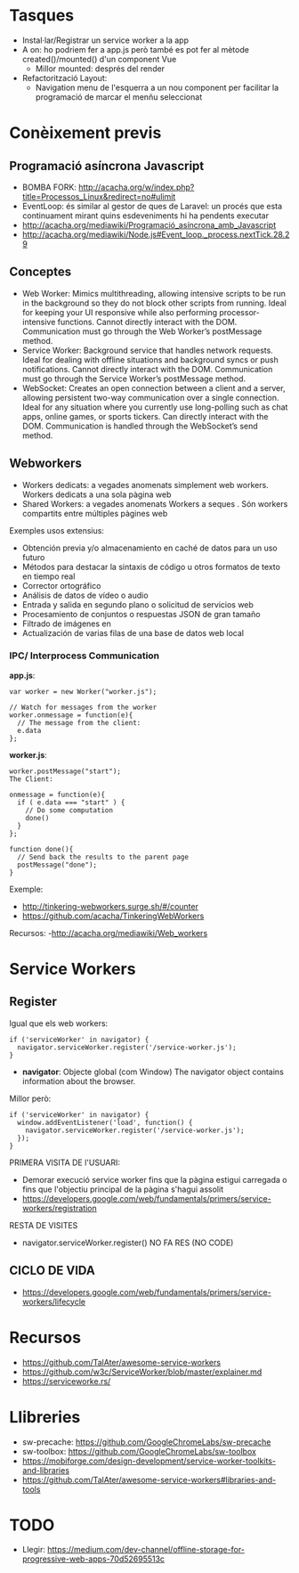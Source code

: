 # Tasques

- Instal·lar/Registrar un service worker a la app
- A on: ho podriem fer a app.js però també es pot fer al mètode created()/mounted() d'un component Vue
  - Millor mounted: després del render
- Refactorització Layout:
  - Navigation menu de l'esquerra a un nou component per facilitar la programació de marcar el menñu seleccionat
# Conèixement previs

## Programació asíncrona Javascript 

- BOMBA FORK: http://acacha.org/w/index.php?title=Processos_Linux&redirect=no#ulimit
- EventLoop: és similar al gestor de ques de Laravel: un procés que esta continuament mirant quins esdeveniments hi ha pendents executar
- http://acacha.org/mediawiki/Programació_asíncrona_amb_Javascript
- http://acacha.org/mediawiki/Node.js#Event_loop._process.nextTick.28.29

## Conceptes

- Web Worker: Mimics multithreading, allowing intensive scripts to be run in the background so they do not block other scripts from running. Ideal for keeping your UI responsive while also performing processor-intensive functions. Cannot directly interact with the DOM. Communication must go through the Web Worker’s postMessage method.
- Service Worker: Background service that handles network requests. Ideal for dealing with offline situations and background syncs or push notifications. Cannot directly interact with the DOM. Communication must go through the Service Worker’s postMessage method.
- WebSocket: Creates an open connection between a client and a server, allowing persistent two-way communication over a single connection. Ideal for any situation where you currently use long-polling such as chat apps, online games, or sports tickers. Can directly interact with the DOM. Communication is handled through the WebSocket’s send method.

## Webworkers

- Workers dedicats: a vegades anomenats simplement web workers. Workers dedicats a una sola pàgina web
- Shared Workers: a vegades anomenats Workers a seques . Són workers compartits entre múltiples pàgines web

Exemples usos extensius:
- Obtención previa y/o almacenamiento en caché de datos para un uso futuro
- Métodos para destacar la sintaxis de código u otros formatos de texto en tiempo real
- Corrector ortográfico
- Análisis de datos de vídeo o audio
- Entrada y salida en segundo plano o solicitud de servicios web
- Procesamiento de conjuntos o respuestas JSON de gran tamaño
- Filtrado de imágenes en <canvas>
- Actualización de varias filas de una base de datos web local

### IPC/ Interprocess Communication

**app.js**:

```
var worker = new Worker("worker.js");
 
// Watch for messages from the worker
worker.onmessage = function(e){
  // The message from the client:
  e.data
};
```
**worker.js**:
``` 
worker.postMessage("start");
The Client:

onmessage = function(e){
  if ( e.data === "start" ) {
    // Do some computation
    done()
  }
};
 
function done(){
  // Send back the results to the parent page
  postMessage("done");
}
```

Exemple: 
- http://tinkering-webworkers.surge.sh/#/counter
- https://github.com/acacha/TinkeringWebWorkers


Recursos:
-http://acacha.org/mediawiki/Web_workers

# Service Workers

## Register

Igual que els web workers:

```
if ('serviceWorker' in navigator) {
  navigator.serviceWorker.register('/service-worker.js');
}
```

- **navigator**: Objecte global (com Window) The navigator object contains information about the browser.

Millor però:

```
if ('serviceWorker' in navigator) {
  window.addEventListener('load', function() {
    navigator.serviceWorker.register('/service-worker.js');
  });
}
```

PRIMERA VISITA DE l'USUARI:
- Demorar execució service worker fins que la pàgina estigui carregada o fins que l'objectiu principal de la pàgina s'hagui assolit
- https://developers.google.com/web/fundamentals/primers/service-workers/registration

RESTA DE VISITES
- navigator.serviceWorker.register() NO FA RES (NO CODE)

## CICLO DE VIDA

- https://developers.google.com/web/fundamentals/primers/service-workers/lifecycle                                       

# Recursos

- https://github.com/TalAter/awesome-service-workers
- https://github.com/w3c/ServiceWorker/blob/master/explainer.md
- https://serviceworke.rs/

# Llibreries

- sw-precache: https://github.com/GoogleChromeLabs/sw-precache
- sw-toolbox: https://github.com/GoogleChromeLabs/sw-toolbox
- https://mobiforge.com/design-development/service-worker-toolkits-and-libraries
- https://github.com/TalAter/awesome-service-workers#libraries-and-tools


# TODO

- Llegir: https://medium.com/dev-channel/offline-storage-for-progressive-web-apps-70d52695513c
    
